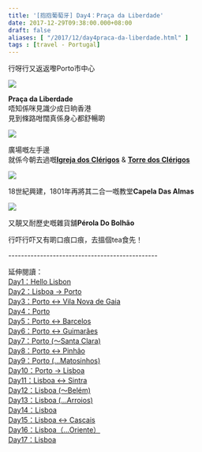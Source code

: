 ```yaml
---
title: '[抱抱葡萄牙] Day4：Praça da Liberdade'
date: 2017-12-29T09:38:00.000+08:00
draft: false
aliases: [ "/2017/12/day4praca-da-liberdade.html" ]
tags : [travel - Portugal]
---
```


行呀行又返返嚟Porto市中心  

[![](https://c1.staticflickr.com/5/4279/35017682294_bdf79284a9_z.jpg)](https://c1.staticflickr.com/5/4279/35017682294_bdf79284a9_z.jpg)

**Praça da Liberdade**  
唔知係咪見識少成日晌香港  
見到條路咁闊真係身心都舒暢啲  

[![](https://c1.staticflickr.com/5/4633/25461906458_ba63863e09_z.jpg)](https://c1.staticflickr.com/5/4633/25461906458_ba63863e09_z.jpg)

廣場嘅左手邊  
就係今朝去過嘅[**Igreja dos Clérigos**](https://www.hidie.net/2017/12/day4igreja-dos-clerigos.html) & [**Torre dos Clérigos**](http://www.hidie.net/2017/12/day4torre-dos-clerigos.html)  

[![](https://c1.staticflickr.com/5/4681/24466665637_5deeb6499d_z.jpg)](https://c1.staticflickr.com/5/4681/24466665637_5deeb6499d_z.jpg)

18世紀興建，1801年再將其二合一嘅教堂**Capela Das Almas**  

[![](https://c1.staticflickr.com/5/4240/35817207446_dc4176e445_z.jpg)](https://c1.staticflickr.com/5/4240/35817207446_dc4176e445_z.jpg)

又靚又耐歷史嘅雜貨舖**Pérola Do Bolhão**  
  
行吓行吓又有啲口痕口痕，去搵個tea食先！  
  
  
  
\-----------------------------------------------  
  
  
延伸閱讀：  
[Day1：Hello Lisbon](https://www.hidie.net/2017/07/day1hello-lisbon.html)  
[Day2：Lisboa → Porto](https://www.hidie.net/2017/07/day2lisboa-porto.html)  
[Day3：Porto ↔ Vila Nova de Gaia](https://www.hidie.net/2017/07/day3porto-vila-nova-de-gaia.html)  
[Day4：Porto](http://www.hidie.net/2017/07/day4porto.html)  
[Day5：Porto ↔ Barcelos](http://www.hidie.net/2017/07/day5porto-barcelos.html)  
[Day6：Porto ↔ Guimarães](http://www.hidie.net/2017/07/day6porto-guimaraes.html)  
[Day7：Porto (～Santa Clara)](http://www.hidie.net/2017/08/day7porto-santa-clara.html)  
[Day8：Porto ↔ Pinhão](http://www.hidie.net/2017/08/day8porto-pinhao.html)  
[Day9：Porto (...Matosinhos)](http://www.hidie.net/2017/08/day9porto-matosinhos.html)  
[Day10：Porto → Lisboa](http://www.hidie.net/2017/08/day10porto-lisboa.html)  
[Day11：Lisboa ↔ Sintra](http://www.hidie.net/2017/08/day11lisboa-sintra.html)  
[Day12：Lisboa (～Belém)](http://www.hidie.net/2017/08/day12lisboa-belem.html)  
[Day13：Lisboa (...Arroios)](http://www.hidie.net/2017/08/day13lisboa-arroios.html)  
[Day14：Lisboa](http://www.hidie.net/2017/08/day14lisboa.html)  
[Day15：Lisboa ↔ Cascais](http://www.hidie.net/2017/08/day15lisboa-cascais.html)  
[Day16：Lisboa（...Oriente）](http://www.hidie.net/2017/08/day16lisboaoriente.html)  
[Day17：Lisboa](http://www.hidie.net/2017/08/day17lisboa.html)